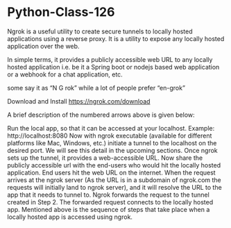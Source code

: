 # Python-Class-126

Ngrok is a useful utility to create secure tunnels to locally hosted applications using a reverse proxy. It is a utility to expose any locally hosted application over the web.


In simple terms, it provides a publicly accessible web URL to any locally hosted application i.e. be it a Spring boot or nodejs based web application or a webhook for a chat application, etc.


some say it as “N G rok” while a lot of people prefer “en-grok”




Download and Install
https://ngrok.com/download



A brief description of the numbered arrows above is given below:

Run the local app, so that it can be accessed at your localhost.  Example: http://localhost:8080
Now with ngrok executable (available for different platforms like Mac, Windows, etc.) initiate a tunnel to the localhost on the desired port. We will see this detail in the upcoming sections.
Once ngrok sets up the tunnel, it provides a web-accessible URL.
Now share the publicly accessible url with the end-users who would hit the locally hosted application.
End users hit the web URL on the internet.
When the request arrives at the ngrok server (As the URL is in a subdomain of ngrok.com the requests will initially land to ngrok server), and it will resolve the URL to the app that it needs to tunnel to.
Ngrok forwards the request to the tunnel created in Step 2.
The forwarded request connects to the locally hosted app.
Mentioned above is the sequence of steps that take place when a locally hosted app is accessed using ngrok.


